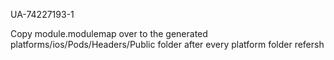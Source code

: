 UA-74227193-1

Copy module.modulemap over to the generated platforms/ios/Pods/Headers/Public folder after every platform folder refersh